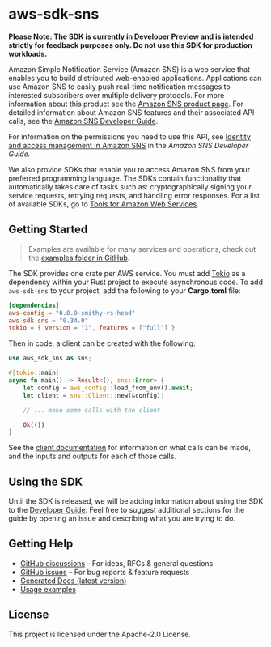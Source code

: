 # aws-sdk-sns

**Please Note: The SDK is currently in Developer Preview and is intended strictly for
feedback purposes only. Do not use this SDK for production workloads.**

Amazon Simple Notification Service (Amazon SNS) is a web service that enables you to build distributed web-enabled applications. Applications can use Amazon SNS to easily push real-time notification messages to interested subscribers over multiple delivery protocols. For more information about this product see the [Amazon SNS product page](http://aws.amazon.com/sns/). For detailed information about Amazon SNS features and their associated API calls, see the [Amazon SNS Developer Guide](https://docs.aws.amazon.com/sns/latest/dg/).

For information on the permissions you need to use this API, see [Identity and access management in Amazon SNS](https://docs.aws.amazon.com/sns/latest/dg/sns-authentication-and-access-control.html) in the _Amazon SNS Developer Guide._

We also provide SDKs that enable you to access Amazon SNS from your preferred programming language. The SDKs contain functionality that automatically takes care of tasks such as: cryptographically signing your service requests, retrying requests, and handling error responses. For a list of available SDKs, go to [Tools for Amazon Web Services](http://aws.amazon.com/tools/).

## Getting Started

> Examples are available for many services and operations, check out the
> [examples folder in GitHub](https://github.com/awslabs/aws-sdk-rust/tree/main/examples).

The SDK provides one crate per AWS service. You must add [Tokio](https://crates.io/crates/tokio)
as a dependency within your Rust project to execute asynchronous code. To add `aws-sdk-sns` to
your project, add the following to your **Cargo.toml** file:

```toml
[dependencies]
aws-config = "0.0.0-smithy-rs-head"
aws-sdk-sns = "0.34.0"
tokio = { version = "1", features = ["full"] }
```

Then in code, a client can be created with the following:

```rust
use aws_sdk_sns as sns;

#[tokio::main]
async fn main() -> Result<(), sns::Error> {
    let config = aws_config::load_from_env().await;
    let client = sns::Client::new(&config);

    // ... make some calls with the client

    Ok(())
}
```

See the [client documentation](https://docs.rs/aws-sdk-sns/latest/aws_sdk_sns/client/struct.Client.html)
for information on what calls can be made, and the inputs and outputs for each of those calls.

## Using the SDK

Until the SDK is released, we will be adding information about using the SDK to the
[Developer Guide](https://docs.aws.amazon.com/sdk-for-rust/latest/dg/welcome.html). Feel free to suggest
additional sections for the guide by opening an issue and describing what you are trying to do.

## Getting Help

* [GitHub discussions](https://github.com/awslabs/aws-sdk-rust/discussions) - For ideas, RFCs & general questions
* [GitHub issues](https://github.com/awslabs/aws-sdk-rust/issues/new/choose) – For bug reports & feature requests
* [Generated Docs (latest version)](https://awslabs.github.io/aws-sdk-rust/)
* [Usage examples](https://github.com/awslabs/aws-sdk-rust/tree/main/examples)

## License

This project is licensed under the Apache-2.0 License.

